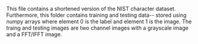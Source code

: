 This file contains a shortened version of the NIST character dataset. Furthermore, this folder contains training and testing data-- stored using numpy arrays where element 0 is the label and element 1 is the image. The traing and testing images are two channel images with a grayscale image and a FFT/IFFT image.
